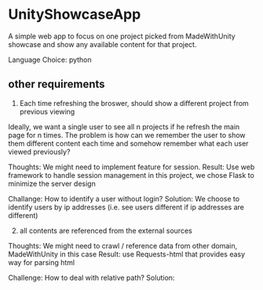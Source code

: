 # UnityShowcaseApp
A simple web app to focus on one project picked from MadeWithUnity showcase and show any available content for that project.

Language Choice: python

## other requirements
1. Each time refreshing the broswer, should show a different project from previous viewing

Ideally, we want a single user to see all n projects if he refresh the main page for n times. The problem is how can we remember the user to show them different content each time and somehow remember what each user viewed previously?

Thoughts: We might need to implement feature for session.
Result: Use web framework to handle session management
in this project, we chose Flask to minimize the server design

Challange: How to identify a user without login?
Solution: We choose to identify users by ip addresses
(i.e. see users different if ip addresses are different)

2. all contents are referenced from the external sources

Thoughts: We might need to crawl / reference data from other domain, MadeWithUnity in this case
Result: use Requests-html that provides easy way for parsing html

Challenge: How to deal with relative path?
Solution: